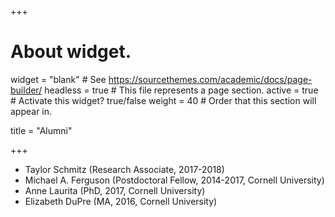 +++
# About widget.
widget = "blank"  # See https://sourcethemes.com/academic/docs/page-builder/
headless = true  # This file represents a page section.
active = true  # Activate this widget? true/false
weight = 40  # Order that this section will appear in.

title = "Alumni"

+++

- Taylor Schmitz (Research Associate, 2017-2018)
- Michael A. Ferguson (Postdoctoral Fellow, 2014-2017, Cornell University)
- Anne Laurita (PhD, 2017, Cornell University)
- Elizabeth DuPre (MA, 2016, Cornell University)
